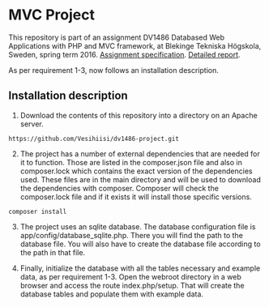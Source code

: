 # MVC Project

This repository is part of an assignment DV1486 Databased Web Applications with PHP and MVC framework, at Blekinge Tekniska Högskola, Sweden, spring term 2016. [Assignment specification](http://dbwebb.se/phpmvc/kmom10). [Detailed report](http://www.student.bth.se/~alkw15/dbwebb-kurser/mvc/kmom05/Anax-MVC/webroot/index.php/redovisning).

As per requirement 1-3, now follows an installation description.

## Installation description

1. Download the contents of this repository into a directory on an Apache server.

````https://github.com/Vesihiisi/dv1486-project.git````

2. The project has a number of external dependencies that are needed for it to function. Those are listed in the composer.json file and also in composer.lock which contains the exact version of the dependencies used. These files are in the main directory and will be used to download the dependencies with composer. Composer will check the composer.lock file and if it exists it will install those specific versions.

```composer install```

3. The project uses an sqlite database. The database configuration file is app/config/database_sqlite.php. There you will find the path to the database file. You will also have to create the database file according to the path in that file.

4. Finally, initialize the database with all the tables necessary and example data, as per requirement 1-3. Open the webroot directory in a web browser and access the route index.php/setup. That will create the database tables and populate them with example data.
